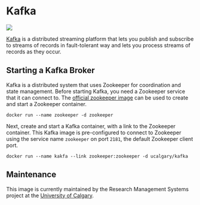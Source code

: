 # Kafka

[![](https://images.microbadger.com/badges/image/ucalgary/kafka.svg)](https://microbadger.com/images/ucalgary/kafka)

[Kafka](https://kafka.apache.org) is a distributed streaming platform that lets you publish and subscribe to streams of records in fault-tolerant way and lets you process streams of records as they occur.

## Starting a Kafka Broker

Kafka is a distributed system that uses Zookeeper for coordination and state management. Before starting Kafka, you need a Zookeeper service that it can connect to. The [official zookeeper image](https://hub.docker.com/_/zookeeper/) can be used to create and start a Zookeeper container.

```
docker run --name zookeeper -d zookeeper
```

Next, create and start a Kafka container, with a link to the Zookeeper container. This Kafka image is pre-configured to connect to Zookeeper using the service name `zookeeper` on port `2181`, the default Zookeeper client port.

```
docker run --name kakfa --link zookeeper:zookeeper -d ucalgary/kafka
```

## Maintenance

This image is currently maintained by the Research Management Systems project at the [University of Calgary](http://www.ucalgary.ca/).
